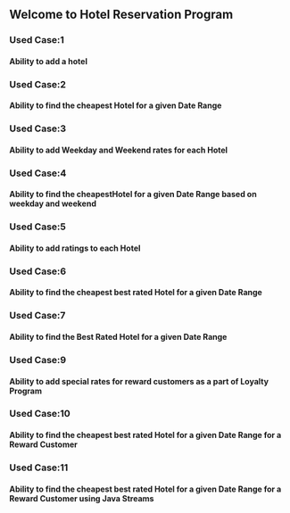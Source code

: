 ## Welcome to Hotel Reservation Program
### Used Case:1
#### Ability to add a hotel
### Used Case:2
#### Ability to find the cheapest Hotel for a given Date Range
### Used Case:3
#### Ability to add Weekday and Weekend rates for each Hotel
### Used Case:4
#### Ability to find the cheapestHotel for a given Date Range based on weekday and weekend
### Used Case:5
#### Ability to add ratings to each Hotel
### Used Case:6
#### Ability to find the cheapest best rated Hotel for a given Date Range
### Used Case:7
#### Ability to find the Best Rated Hotel for a given Date Range
### Used Case:9
#### Ability to add special rates for reward customers as a part of Loyalty Program
### Used Case:10
#### Ability to find the cheapest best rated Hotel for a given Date Range for a Reward Customer
### Used Case:11
#### Ability to find the cheapest best rated Hotel for a given Date Range for a Reward Customer using Java Streams